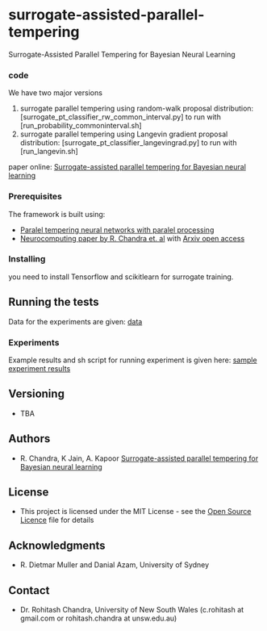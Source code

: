 # surrogate-assisted-parallel-tempering
Surrogate-Assisted Parallel Tempering for Bayesian Neural Learning

### code

We have two major versions 

1. surrogate parallel tempering using random-walk proposal distribution: [surrogate_pt_classifier_rw_common_interval.py] to run with [run_probability_commoninterval.sh]
2. surrogate parallel tempering using Langevin gradient proposal distribution: [surrogate_pt_classifier_langevingrad.py] to run with [run_langevin.sh]

paper online: [Surrogate-assisted parallel tempering for Bayesian neural learning](https://arxiv.org/abs/1811.08687)



### Prerequisites

The framework is built using: 

* [Paralel tempering neural networks with paralel processing ](https://github.com/sydney-machine-learning/parallel-tempering-neural-net)
* [Neurocomputing paper by R. Chandra et. al](https://www.sciencedirect.com/science/article/pii/S0925231219308069) with  [Arxiv open access](https://arxiv.org/abs/1811.04343)

### Installing


you   need to install  Tensorflow and scikitlearn for surrogate training. 

## Running the tests

Data for the experiments are given: [data](https://github.com/sydney-machine-learning/surrogate-assisted-parallel-tempering/tree/master/DATA)

###  Experiments 

Example results and sh script for running experiment is given here: [sample experiment results](https://github.com/sydney-machine-learning/surrogate-assisted-parallel-tempering/tree/master/experiments)

 
 
 

## Versioning
 
* TBA

## Authors
 
* R. Chandra, K Jain, A. Kapoor [Surrogate-assisted parallel tempering for Bayesian neural learning](https://arxiv.org/abs/1811.08687)

## License

* This project is licensed under the MIT License - see the [Open Source Licence](https://opensource.org/licenses/MIT) file for details

## Acknowledgments

* R. Dietmar Muller and Danial Azam, University of Sydney

## Contact

* Dr. Rohitash Chandra, University of New South Wales (c.rohitash at gmail.com or rohitash.chandra at unsw.edu.au)
